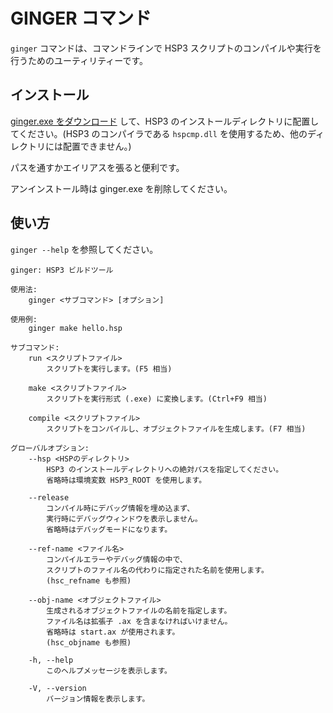# GINGER コマンド

`ginger` コマンドは、コマンドラインで HSP3 スクリプトのコンパイルや実行を行うためのユーティリティーです。

## インストール

[ginger.exe をダウンロード](https://github.com/vain0x/hsp3-ginger/raw/master/hsp3-ginger/bin/ginger.exe) して、HSP3 のインストールディレクトリに配置してください。(HSP3 のコンパイラである `hspcmp.dll` を使用するため、他のディレクトリには配置できません。)

パスを通すかエイリアスを張ると便利です。

アンインストール時は ginger.exe を削除してください。

## 使い方

`ginger --help` を参照してください。

```
ginger: HSP3 ビルドツール

使用法:
    ginger <サブコマンド> [オプション]

使用例:
    ginger make hello.hsp

サブコマンド:
    run <スクリプトファイル>
        スクリプトを実行します。(F5 相当)

    make <スクリプトファイル>
        スクリプトを実行形式 (.exe) に変換します。(Ctrl+F9 相当)

    compile <スクリプトファイル>
        スクリプトをコンパイルし、オブジェクトファイルを生成します。(F7 相当)

グローバルオプション:
    --hsp <HSPのディレクトリ>
        HSP3 のインストールディレクトリへの絶対パスを指定してください。
        省略時は環境変数 HSP3_ROOT を使用します。

    --release
        コンパイル時にデバッグ情報を埋め込まず、
        実行時にデバッグウィンドウを表示しません。
        省略時はデバッグモードになります。

    --ref-name <ファイル名>
        コンパイルエラーやデバッグ情報の中で、
        スクリプトのファイル名の代わりに指定された名前を使用します。
        (hsc_refname も参照)

    --obj-name <オブジェクトファイル>
        生成されるオブジェクトファイルの名前を指定します。
        ファイル名は拡張子 .ax を含まなければいけません。
        省略時は start.ax が使用されます。
        (hsc_objname も参照)

    -h, --help
        このヘルプメッセージを表示します。

    -V, --version
        バージョン情報を表示します。
```
